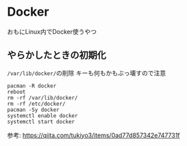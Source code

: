 # Docker

おもにLinux内でDocker使うやつ

## やらかしたときの初期化

`/var/lib/docker/`の削除
キーも何もかもぶっ壊すので注意

```
pacman -R docker
reboot
rm -rf /var/lib/docker/
rm -rf /etc/docker/
pacman -Sy docker
systemctl enable docker
systemctl start docker
```

参考: https://qiita.com/tukiyo3/items/0ad77d857342e747731f
